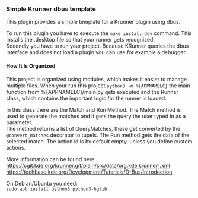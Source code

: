 ### Simple Krunner dbus template

This plugin provides a simple template for a Krunner plugin using dbus.
 
To run this plugin you have to execute the `make install-dev` command.
This installs the .desktop file so that your runner gets recognized.  
Secondly you have to run your project.
Because KRunner queries the dbus interface and does not load a
plugin you can use for example a debugger.

#### How It Is Organized
This project is organized using modules, which makes it easier to manage
multiple files.
When your run this project `python3 -m %{APPNAMELC}` the main function
from %{APPNAMELC}/main.py gets executed and the Runner class, which contains the
important logic for the runner is loaded.

In this class there are the Match and Run Method. The Match method is used
to generate the matches and it gets the query the user typed in as a parameter.  
The method returns a list of QueryMatches, these get converted by the 
`@convert_matches` decorator to tupels.
The Run method gets the data of the selected match. The action id is by default empty,
unless you define custom actions.


More information can be found here:  
https://cgit.kde.org/krunner.git/plain/src/data/org.kde.krunner1.xml   
https://techbase.kde.org/Development/Tutorials/D-Bus/Introduction

On Debian/Ubuntu you need:   
`sudo apt install python3 python3-hglib`